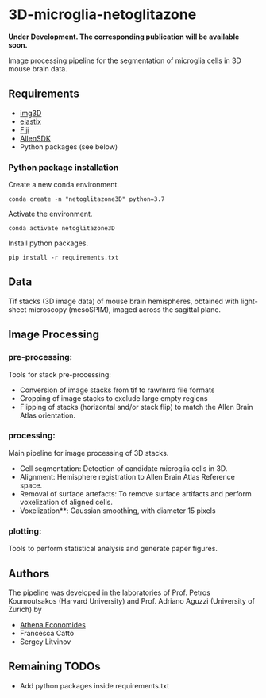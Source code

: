 # 3D-microglia-netoglitazone

**Under Development. The corresponding publication will be available soon.**

Image processing pipeline for the segmentation of microglia cells in 3D mouse brain data.


## Requirements

* [img3D](https://github.com/aecon/img3D)
* [elastix](https://elastix.lumc.nl)
* [Fiji](https://fiji.sc)
* [AllenSDK](https://allensdk.readthedocs.io/en/latest)
* Python packages (see below)


### Python package installation

Create a new conda environment.
```
conda create -n "netoglitazone3D" python=3.7
```

Activate the environment.
```
conda activate netoglitazone3D
```

Install python packages.
```
pip install -r requirements.txt
```
<!---
I installed like this:
    conda install TODO:XXXX
-->


## Data

Tif stacks (3D image data) of mouse brain hemispheres, obtained with light-sheet microscopy (mesoSPIM), imaged across the sagittal plane.


## Image Processing

### pre-processing:
Tools for stack pre-processing:
* Conversion of image stacks from tif to raw/nrrd file formats
* Cropping of image stacks to exclude large empty regions
* Flipping of stacks (horizontal and/or stack flip) to match the Allen Brain Atlas orientation.

### processing:
Main pipeline for image processing of 3D stacks.
* Cell segmentation: Detection of candidate microglia cells in 3D.
* Alignment: Hemisphere registration to Allen Brain Atlas Reference space.
* Removal of surface artefacts: To remove surface artifacts and perform voxelization of aligned cells.
* Voxelization**: Gaussian smoothing, with diameter 15 pixels

### plotting:
Tools to perform statistical analysis and generate paper figures.


## Authors
The pipeline was developed in the laboratories of Prof. Petros Koumoutsakos (Harvard University) and Prof. Adriano Aguzzi (University of Zurich) by
* [Athena Economides](https://athenaeconomides.com)
* Francesca Catto
* Sergey Litvinov


## Remaining TODOs
* Add python packages inside requirements.txt



